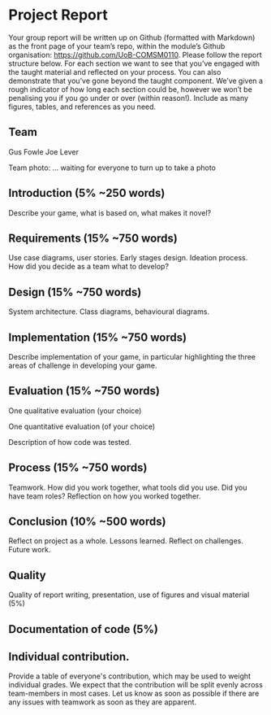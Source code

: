 # Project Report

Your group report will be written up on Github (formatted with Markdown) as the front page of your team’s repo, within the module’s Github organisation: https://github.com/UoB-COMSM0110. Please follow the report structure below. For each section we want to see that you’ve engaged with the taught material and reflected on your process. You can also demonstrate that you’ve gone beyond the taught component. We’ve given a rough indicator of how long each section could be, however we won’t be penalising you if you go under or over (within reason!). Include as many figures, tables, and references as you need.

## Team

Gus Fowle
Joe Lever

Team photo: ... waiting for everyone to turn up to take a photo

## Introduction (5% ~250 words)

Describe your game, what is based on, what makes it novel?

## Requirements (15% ~750 words)

Use case diagrams, user stories. Early stages design. Ideation process. How did you decide as a team what to develop?

## Design (15% ~750 words)

System architecture. Class diagrams, behavioural diagrams.

## Implementation (15% ~750 words)

Describe implementation of your game, in particular highlighting the three areas of challenge in developing your game.

## Evaluation (15% ~750 words)

One qualitative evaluation (your choice)

One quantitative evaluation (of your choice)

Description of how code was tested.

## Process (15% ~750 words)

Teamwork. How did you work together, what tools did you use. Did you have team roles? Reflection on how you worked together.

## Conclusion (10% ~500 words)

Reflect on project as a whole. Lessons learned. Reflect on challenges. Future work.

## Quality

Quality of report writing, presentation, use of figures and visual material (5%)

## Documentation of code (5%)

## Individual contribution.

Provide a table of everyone's contribution, which may be used to weight individual grades. We expect that the contribution will be split evenly across team-members in most cases. Let us know as soon as possible if there are any issues with teamwork as soon as they are apparent.
